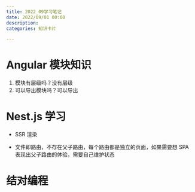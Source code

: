```yaml
---
title: 2022_09学习笔记
date: 2022/09/01 00:00
description:
categories: 知识卡片

---
```


# Angular 模块知识

1. 模块有层级吗？没有层级
2. 可以导出模块吗？可以导出

# Nest.js 学习

* SSR 渲染

* 文件即路由，不存在父子路由，每个路由都是独立的页面，如果需要想 SPA 表现出父子路由的体验，需要自己维护状态

# 结对编程